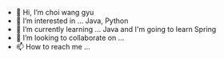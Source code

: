 - 👋 Hi, I’m choi wang gyu
- 👀 I’m interested in ... Java, Python
- 🌱 I’m currently learning ... Java and I'm going to learn Spring
- 💞️ I’m looking to collaborate on ...
- 📫 How to reach me ... 

<!---
cwangg897/cwangg897 is a ✨ special ✨ repository because its `README.md` (this file) appears on your GitHub profile.
You can click the Preview link to take a look at your changes.
--->
